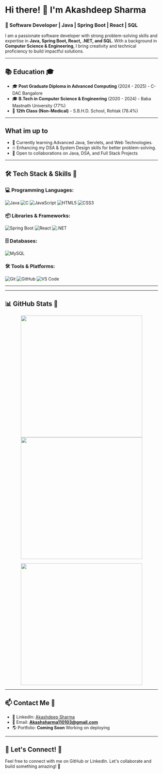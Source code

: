 # Hi there! 👋 I'm Akashdeep Sharma

### 🚀 Software Developer | Java | Spring Boot | React | SQL

I am a passionate software developer with strong problem-solving skills and expertise in **Java, Spring Boot, React, .NET, and SQL**. With a background in **Computer Science & Engineering**, I bring creativity and technical proficiency to build impactful solutions.

---

## 📚 Education 🎓
- 🎓 **Post Graduate Diploma in Advanced Computing** (2024 - 2025) - C-DAC Bangalore
- 🎓 **B.Tech in Computer Science & Engineering** (2020 - 2024) - Baba Mastnath University (77%)
- 🏫 **12th Class (Non-Medical)** - S.B.H.D. School, Rohtak (78.4%)
---
## What im up to 
- 🌱 Currently learning Advanced Java, Servlets, and Web Technologies.
- 🔥 Enhancing my DSA & System Design skills for better problem-solving.
- 🤝 Open to collaborations on Java, DSA, and Full Stack Projects

---

## 🛠️ Tech Stack & Skills 🚀

### **💻 Programming Languages:**  
![Java](https://img.shields.io/badge/Java-ED8B00?style=for-the-badge&logo=java&logoColor=white) ![C](https://img.shields.io/badge/C-00599C?style=for-the-badge&logo=c&logoColor=white) ![JavaScript](https://img.shields.io/badge/JavaScript-F7DF1E?style=for-the-badge&logo=javascript&logoColor=black) ![HTML5](https://img.shields.io/badge/HTML5-E34F26?style=for-the-badge&logo=html5&logoColor=white) ![CSS3](https://img.shields.io/badge/CSS3-1572B6?style=for-the-badge&logo=css3&logoColor=white)

### **📦 Libraries & Frameworks:**  
![Spring Boot](https://img.shields.io/badge/Spring%20Boot-6DB33F?style=for-the-badge&logo=spring-boot&logoColor=white) ![React](https://img.shields.io/badge/React-61DAFB?style=for-the-badge&logo=react&logoColor=black) ![.NET](https://img.shields.io/badge/.NET-512BD4?style=for-the-badge&logo=dotnet&logoColor=white)

### **🗄️ Databases:**  
![MySQL](https://img.shields.io/badge/MySQL-4479A1?style=for-the-badge&logo=mysql&logoColor=white)

### **🛠️ Tools & Platforms:**  
![Git](https://img.shields.io/badge/Git-F05032?style=for-the-badge&logo=git&logoColor=white) ![GitHub](https://img.shields.io/badge/GitHub-181717?style=for-the-badge&logo=github&logoColor=white) ![VS Code](https://img.shields.io/badge/VS%20Code-007ACC?style=for-the-badge&logo=visual-studio-code&logoColor=white)

---
---

## 📊 GitHub Stats 🌟
<p align="center">
  <img src="https://github-readme-stats.vercel.app/api?username=Akashsharmahere&show_icons=true&theme=dark" width="400px" />
  <img src="https://streak-stats.demolab.com?user=Akashsharmahere&theme=dark" width="400px" />
</p>

<p align="center">
  <img src="https://github-readme-stats.vercel.app/api/top-langs/?username=Akashsharmahere&layout=compact&theme=dark" width="400px" />
</p>

---

## 📫 Contact Me 📩
- 💼 LinkedIn: [Akashdeep Sharma](https://www.linkedin.com/in/akashdeep-sharma-b1a09b280/)
- 📧 Email: **Akashsharma110103@gmail.com**
- 🌎 Portfolio: **Coming Soon** Working on deploying

---

## 🤝 Let's Connect! 🔗
Feel free to connect with me on GitHub or LinkedIn. Let's collaborate and build something amazing! 🚀
